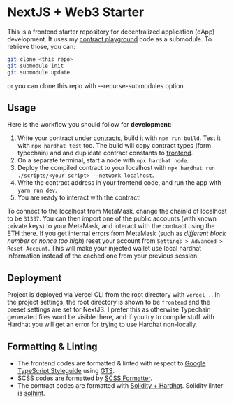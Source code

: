 # NextJS + Web3 Starter

This is a frontend starter repository for decentralized application (dApp) development. It uses my [contract playground](https://github.com/erhant/contract-playground) code as a submodule. To retrieve those, you can:

```bash
git clone <this repo>
git submodule init
git submodule update
```

or you can clone this repo with --recurse-submodules option.

## Usage

Here is the workflow you should follow for **development**:

1. Write your contract under [contracts](./contracts/), build it with `npm run build`. Test it with `npx hardhat test` too. The build will copy contract types (form typechain) and and duplicate contract constants to [frontend](./frontend/).
2. On a separate terminal, start a node with `npx hardhat node`.
3. Deploy the compiled contract to your localhost with `npx hardhat run ./scripts/<your script> --network localhost`.
4. Write the contract address in your frontend code, and run the app with `yarn run dev`.
5. You are ready to interact with the contract!

To connect to the localhost from MetaMask, change the chainId of localhost to be `31337`. You can then import one of the public accounts (with known private keys) to your MetaMask, and interact with the contract using the ETH there. If you get internal errors from MetaMask (such as _different block number_ or _nonce too high_) reset your account from `Settings > Advanced > Reset Account`. This will make your injected wallet use local hardhat information instead of the cached one from your previous session.

## Deployment

Project is deployed via Vercel CLI from the root directory with `vercel .`. In the project settings, the root directory is shown to be `frontend` and the preset settings are set for NextJS. I prefer this as otherwise Typechain generated files wont be visible there, and if you try to compile stuff with Hardhat you will get an error for trying to use Hardhat non-locally.

## Formatting & Linting

- The frontend codes are formatted & linted with respect to [Google TypeScript Styleguide](https://google.github.io/styleguide/tsguide.html) using [GTS](https://github.com/google/gts).
- SCSS codes are formatted by [SCSS Formatter](https://marketplace.visualstudio.com/items?itemName=sibiraj-s.vscode-scss-formatter).
- The contract codes are formatted with [Solidity + Hardhat](https://hardhat.org/hardhat-vscode/docs/formatting). Solidity linter is [solhint](https://protofire.github.io/solhint).
